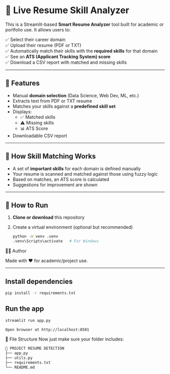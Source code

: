 # 🧠 Live Resume Skill Analyzer

This is a Streamlit-based **Smart Resume Analyzer** tool built for academic or portfolio use. It allows users to:

✅ Select their career domain  
✅ Upload their resume (PDF or TXT)  
✅ Automatically match their skills with the **required skills** for that domain  
✅ See an **ATS (Applicant Tracking System) score**  
✅ Download a CSV report with matched and missing skills

---

## 🚀 Features

- Manual **domain selection** (Data Science, Web Dev, ML, etc.)
- Extracts text from PDF or TXT resume
- Matches your skills against a **predefined skill set**
- Displays:
  - ✅ Matched skills
  - ⚠️ Missing skills
  - 📊 ATS Score
- Downloadable CSV report

---

## 🧠 How Skill Matching Works

- A set of **important skills** for each domain is defined manually
- Your resume is scanned and matched against those using fuzzy logic
- Based on matches, an ATS score is calculated
- Suggestions for improvement are shown

---

## 📁 How to Run

1. **Clone or download** this repository
2. Create a virtual environment (optional but recommended)

   ```bash
   python -m venv .venv
   .venv\Scripts\activate   # For Windows
👨‍💻 Author

Made with ❤️ for academic/project use.


---
## Install dependencies
```bash
pip install -r requirements.txt

```
## Run the app
```bash
streamlit run app.py
```
```bash
Open browser at http://localhost:8501
```
📝 File Structure
Now just make sure your folder includes:

```bash
📁 PROJECT RESUME DETECTION
├── app.py
├── utils.py
├── requirements.txt
└── README.md







